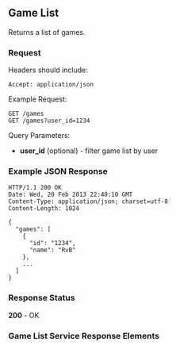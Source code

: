 ## Game List

Returns a list of games.

### Request

Headers should include:

    Accept: application/json

Example Request:

    GET /games
    GET /games?user_id=1234

Query Parameters:

* **user_id** (optional) - filter game list by user

### Example JSON Response

    HTTP/1.1 200 OK
    Date: Wed, 20 Feb 2013 22:40:10 GMT
    Content-Type: application/json; charset=utf-8
    Content-Length: 1024

    {
      "games": [
        {
          "id": "1234",
          "name": "RvB"
        },
        ...
      ]
    }

### Response Status

**200** - OK

### Game List Service Response Elements

